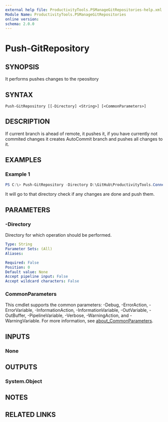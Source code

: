 ```yaml
---
external help file: ProductivityTools.PSManageGitRepositories-help.xml
Module Name: ProductivityTools.PSManageGitRepositories
online version:
schema: 2.0.0
---
```


# Push-GitRepository

## SYNOPSIS
It performs pushes changes to the rpeository

## SYNTAX

```
Push-GitRepository [[-Directory] <String>] [<CommonParameters>]
```

## DESCRIPTION
If current branch is ahead of remote, it pushes it, if you have currently not commited changes it creates AutoCommit branch and pushes all changes to it.

## EXAMPLES

### Example 1
```powershell
PS C:\> Push-GitRepository -Directory D:\GitHub\ProductivityTools.ConnectionString\
```

It will go to that directory check if any changes are done and push them.

## PARAMETERS

### -Directory
Directory for which operation should be performed.

```yaml
Type: String
Parameter Sets: (All)
Aliases:

Required: False
Position: 0
Default value: None
Accept pipeline input: False
Accept wildcard characters: False
```

### CommonParameters
This cmdlet supports the common parameters: -Debug, -ErrorAction, -ErrorVariable, -InformationAction, -InformationVariable, -OutVariable, -OutBuffer, -PipelineVariable, -Verbose, -WarningAction, and -WarningVariable. For more information, see [about_CommonParameters](http://go.microsoft.com/fwlink/?LinkID=113216).

## INPUTS

### None

## OUTPUTS

### System.Object
## NOTES

## RELATED LINKS

